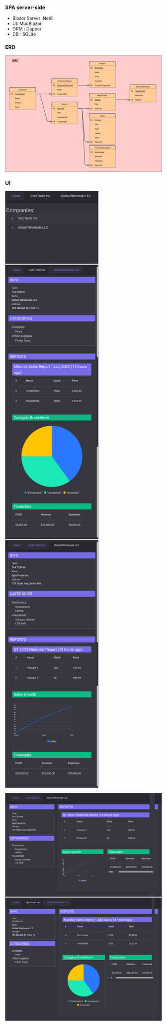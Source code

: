 ### SPA server-side

- Blazor Server .Net8
- UI: MudBlazor
- ORM : Dapper
- DB : SQLite
  
### ERD

![](./assets/erd.png)

### UI

<img src="./assets/home.png" width=300 />
<div  style="display: block;"/>
    <div style="display: inline-block;">
        <img src="./assets/company2_mobile.png" width=300/>
    </div>
    <div style="display: inline-block;">
        <img src="./assets/company1_mobile.png" width=300/>
    </div>
</div>

![](./assets/company1_pc.png)
![](./assets/company2_pc.png)